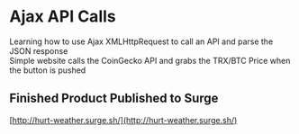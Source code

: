 
# Ajax API Calls

Learning how to use Ajax XMLHttpRequest to call an API and parse the JSON response  
Simple website calls the CoinGecko API and grabs the TRX/BTC Price when the button is pushed  

## Finished Product Published to Surge

[http://hurt-weather.surge.sh/](http://hurt-weather.surge.sh/)  